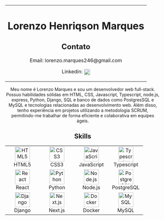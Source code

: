 <table align="center">
  <tbody>
    <tr>
      <td align="center">
        <!-- Título com H1 -->
        <h1>Lorenzo Henriqson Marques</h1>
    <!-- Subtítulo com H2 -->
    <h2>Contato</h2>

  <p>
      Email: lorenzo.marques246@gmail.com<br>
    </p>
    <p>Linkedin: <a href="https://www.linkedin.com/in/lorenzohmarques/" target="_blank">
        <img src="https://www.aokisistemas.com.br/wp-content/uploads/2020/01/logo-linkedin-square.jpg" width="20" height="20" align="center" alt="Lorenzo Marques"/>
        </a></p>
  </td>
</tr>
  </tbody>
</table>

<p align="center">Meu nome é Lorenzo Marques e sou um desenvolvedor web full-stack. Possuo habilidades sólidas em HTML, CSS, Javascript, Typescript, node.js, express, Python, Django, SQL e banco de dados como PostgresSQL e MySQL e tecnologias relacionadas ao desenvolvimento web. Além disso, tenho experiência em projetos utilizando a metodologia SCRUM, permitindo-me trabalhar de forma eficiente e colaborativa em equipes ágeis.</p>

<!-- Subtítulo com H2 -->
<h2 align="center">Skills</h2>

<!-- Tabela com as habilidades -->
<table align="center">
  <tbody>
    <tr>
      <td align="center" width="96">
        <img src="https://cdn.jsdelivr.net/gh/devicons/devicon/icons/html5/html5-original.svg" width="48" height="48" alt="HTML5">
        <br>HTML5
      </td>
      <td align="center" width="96">
        <img src="https://cdn.jsdelivr.net/gh/devicons/devicon/icons/css3/css3-original.svg" width="48" height="48" alt="CSS3">
        <br>CSS3
      </td>
      <td align="center" width="96">
        <img src="https://cdn.jsdelivr.net/gh/devicons/devicon/icons/javascript/javascript-original.svg" width="48" height="48" alt="JavaScript">
        <br>JavaScript
      </td>
      <td align="center" width="96">
        <img src="https://cdn.jsdelivr.net/gh/devicons/devicon/icons/typescript/typescript-original.svg" width="48" height="48" alt="Typescript">
        <br>Typescript
      </td>
    </tr>
    <tr>
      <td align="center" width="96">
        <img src="https://cdn.jsdelivr.net/gh/devicons/devicon/icons/react/react-original.svg" width="48" height="48" alt="React">
        <br>React
      </td>
      <td align="center" width="96">
        <img src="https://cdn.jsdelivr.net/gh/devicons/devicon/icons/python/python-original.svg" width="48" height="48" alt="Python">
        <br>Python
      </td>
      <td align="center" width="96">
        <img src="https://cdn.jsdelivr.net/gh/devicons/devicon/icons/nodejs/nodejs-original.svg" width="48" height="48" alt="Node.js">
        <br>Node.js
      </td>
      <td align="center" width="96">
        <img src="https://cdn.jsdelivr.net/gh/devicons/devicon/icons/postgresql/postgresql-original.svg" width="48" height="48" alt="PostgreSQL">
        <br>PostgreSQL
      </td>
    </tr>
    <tr>
      <td align="center" width="96">
        <img src="https://www.djangoproject.com/m/img/logos/django-logo-positive.png" width="48" height="48" alt="Django">
        <br>Django
      </td>
      <td align="center" width="96">
        <img src="https://cdn.jsdelivr.net/gh/devicons/devicon/icons/nextjs/nextjs-line.svg" width="48" height="48" alt="Next.js">
        <br>Next.js
      </td>
      <td align="center" width="96">
        <img src="https://cdn.jsdelivr.net/gh/devicons/devicon/icons/docker/docker-original.svg" width="48" height="48" alt="Docker">
        <br>Docker
      </td>
      <td align="center" width="96">
        <img src="https://cdn.jsdelivr.net/gh/devicons/devicon/icons/mysql/mysql-original.svg" width="48" height="48" alt="MySQL">
        <br>MySQL
      </td>
    </tr>
  </tbody>
</table>
